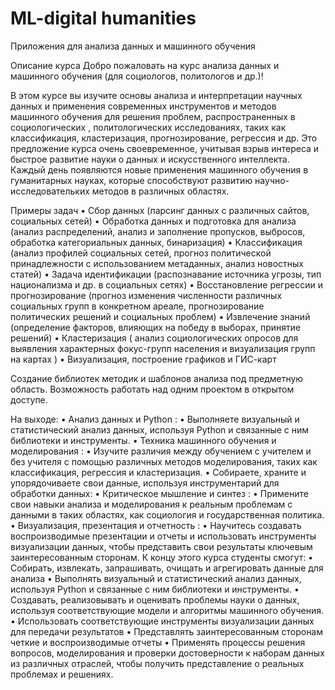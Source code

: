 # ML-digital humanities
Приложения для анализа данных и машинного обучения


Описание курса
Добро пожаловать на курс анализа данных и машинного обучения (для социологов, политологов и др.)!

В этом курсе вы изучите основы анализа и интерпретации научных данных и применения современных инструментов и методов машинного обучения для решения проблем, распространенных в социологических , политологических исследованиях, таких как классификация, кластеризация, прогнозирование, регрессия и др. Это предложение курса очень своевременное, учитывая взрыв интереса и быстрое развитие науки о данных и искусственного интеллекта. Каждый день появляются новые применения машинного обучения в гуманитарных науках, которые способствуют развитию научно-исследовательких методов в различных областях.

Примеры задач
•	Сбор  данных (парсинг данных с различных сайтов, социальных сетей)
•	Обработка данных и подготовка для анализа (анализ распределений, анализ и заполнение пропусков, выбросов, обработка  категориальных данных, бинаризация)
•	Классификация (анализ профилей социальных сетей, прогноз политической принадлежности с использованием метаданных, анализ новостных статей)
•	Задача идентификации (распознавание источника угрозы, тип национализма и др. в социальных сетях)
•	Восстановление регрессии и прогнозирование (прогноз изменения численности различных социальных групп в конкретном ареале, прогнозирование политических решений и социальных проблем)
•	Извлечение знаний (определение факторов, влияющих на победу в  выборах, принятие решений)
•	Кластеризация ( анализ социологических опросов для выявления характерных фокус-групп населения и визуализация групп на картах )
•	Визуализация, построение графиков и ГИС-карт

Создание библиотек методик и шаблонов анализа под предметную область. Возможность работать над одним проектом в открытом доступе.   

На выходе:
•	Анализ данных и Python :
•	Выполняете визуальный и статистический анализ данных, используя Python и связанные с ним библиотеки и инструменты.
•	Техника машинного обучения и моделирования :
•	Изучите различия между обучением с учителем  и без учителя с помощью различных методов моделирования, таких как классификация, регрессия и кластеризация.
•	Собираете, храните и упорядочиваете свои данные, используя инструментарий для обработки данных: 
•	Критическое мышление и синтез :
•	Примените свои навыки анализа и моделирования к реальным проблемам с данными в таких областях, как социология и государственная политика.
•	Визуализация, презентация и отчетность :
•	Научитесь создавать воспроизводимые презентации и отчеты и использовать инструменты визуализации данных, чтобы представить свои результаты ключевым заинтересованным сторонам.
К концу этого курса студенты смогут:
•	Собирать, извлекать, запрашивать, очищать и агрегировать данные для анализа
•	Выполнять визуальный и статистический анализ данных, используя Python и связанные с ним библиотеки и инструменты.
•	Создавать, реализовывать и оценивать проблемы науки о данных, используя соответствующие модели и алгоритмы машинного обучения.
•	Использовать соответствующие инструменты визуализации данных для передачи результатов
•	Представлять заинтересованным сторонам четкие и воспроизводимые отчеты
•	Применять процессы решения вопросов, моделирования и проверки достоверности к наборам данных из различных отраслей, чтобы получить представление о реальных проблемах и решениях.

